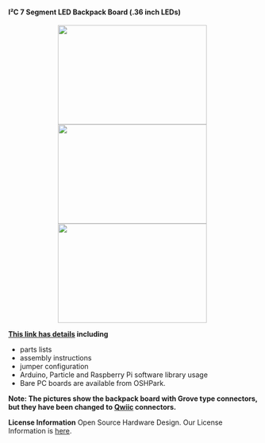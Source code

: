 #### I²C 7 Segment LED Backpack Board (.36 inch LEDs)

<div style="text-align: center;">
<div style="display: inline-block; margin-right: 5px;">
<a href="https://www.dcity.org/dcity/wp-content/uploads/i2c-7-seg-led-dot36inch-with-seeeduino.jpg"><img src="https://www.dcity.org/dcity/wp-content/uploads/i2c-7-seg-led-dot36inch-with-seeeduino-600x400.jpg" alt="" width="300" height="200" class="alignnone size-medium wp-image-517" /></a>
</div>
<div style="display: inline-block; margin-right: 5px;">
<a href="https://www.dcity.org/dcity/wp-content/uploads/i2c-7-seg-led-dot36inch-front.jpg"><img src="https://www.dcity.org/dcity/wp-content/uploads/i2c-7-seg-led-dot36inch-front-600x400.jpg" alt="" width="300" height="200" class="alignnone size-medium wp-image-517" /></a>
</div>
<div style="display: inline-block; margin-right: 5px;">
<a href="https://www.dcity.org/dcity/wp-content/uploads/i2c-7-seg-led-dot36inch-back.jpg"><img src="https://www.dcity.org/dcity/wp-content/uploads/i2c-7-seg-led-dot36inch-back-600x400.jpg" alt="" width="300" height="200" class="alignnone size-medium wp-image-517" /></a>
</div>
</div>


**[This link has details](https://www.dcity.org/portfolio/i2c-7-segment-led-backpack-dot36inch/) including**
* parts lists
* assembly instructions
* jumper configuration
* Arduino, Particle and Raspberry Pi software library usage
* Bare PC boards are available from OSHPark.

**Note: The pictures show the backpack board with Grove type connectors, but they have been changed to [Qwiic](https://www.sparkfun.com/qwiic) connectors.**

**License Information**
Open Source Hardware Design. Our License Information is [here](https://www.dcity.org/license-information/).
